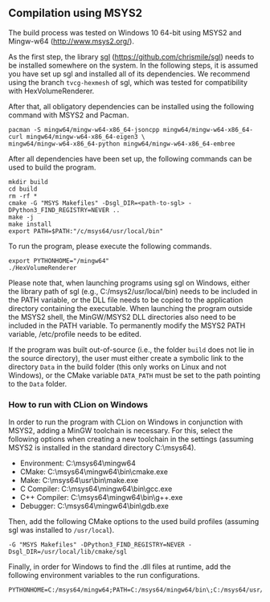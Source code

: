 ## Compilation using MSYS2

The build process was tested on Windows 10 64-bit using MSYS2 and Mingw-w64 (http://www.msys2.org/).

As the first step, the library [sgl](https://github.com/chrismile/sgl) (https://github.com/chrismile/sgl) needs to be
installed somewhere on the system. In the following steps, it is assumed you have set up sgl and installed all of its
dependencies. We recommend using the branch `tvcg-hexmesh` of sgl, which was tested for compatibility with
HexVolumeRenderer.

After that, all obligatory dependencies can be installed using the following command with MSYS2 and Pacman.

```
pacman -S mingw64/mingw-w64-x86_64-jsoncpp mingw64/mingw-w64-x86_64-curl mingw64/mingw-w64-x86_64-eigen3 \
mingw64/mingw-w64-x86_64-python mingw64/mingw-w64-x86_64-embree
```

After all dependencies have been set up, the following commands can be used to build the program.

```
mkdir build
cd build
rm -rf *
cmake -G "MSYS Makefiles" -Dsgl_DIR=<path-to-sgl> -DPython3_FIND_REGISTRY=NEVER ..
make -j
make install
export PATH=$PATH:"/c/msys64/usr/local/bin"
```

To run the program, please execute the following commands.

```
export PYTHONHOME="/mingw64"
./HexVolumeRenderer
```

Please note that, when launching programs using sgl on Windows, either the library path of sgl
(e.g., C:/msys2/usr/local/bin) needs to be included in the PATH variable, or the DLL file needs to be copied to the
application directory containing the executable. When launching the program outside the MSYS2 shell, the MinGW/MSYS2
DLL directories also need to be included in the PATH variable. To permanently modify the MSYS2 PATH variable,
/etc/profile needs to be edited.

If the program was built out-of-source (i.e., the folder `build` does not lie in the source directory), the user must
either create a symbolic link to the directory `Data` in the build folder (this only works on Linux and not Windows),
or the CMake variable `DATA_PATH` must be set to the path pointing to the `Data` folder.


### How to run with CLion on Windows

In order to run the program with CLion on Windows in conjunction with MSYS2, adding a MinGW toolchain is necessary.
For this, select the following options when creating a new toolchain in the settings (assuming MSYS2 is installed in
the standard directory C:\msys64).
- Environment: C:\msys64\mingw64
- CMake: C:\msys64\mingw64\bin\cmake.exe
- Make: C:\msys64\usr\bin\make.exe
- C Compiler: C:\msys64\mingw64\bin\gcc.exe
- C++ Compiler: C:\msys64\mingw64\bin\g++.exe
- Debugger: C:\msys64\mingw64\bin\gdb.exe

Then, add the following CMake options to the used build profiles (assuming sgl was installed to `/usr/local`).

```
-G "MSYS Makefiles" -DPython3_FIND_REGISTRY=NEVER -Dsgl_DIR=/usr/local/lib/cmake/sgl
```

Finally, in order for Windows to find the .dll files at runtime, add the following environment variables to the run
configurations.

```
PYTHONHOME=C:/msys64/mingw64;PATH=C:/msys64/mingw64/bin\;C:/msys64/usr/local/bin
```

